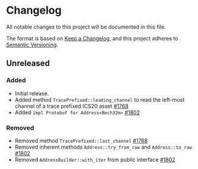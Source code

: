 <!-- markdownlint-disable no-duplicate-heading -->

# Changelog

All notable changes to this project will be documented in this file.

The format is based on [Keep a Changelog](https://keepachangelog.com/en/1.1.0/),
and this project adheres to [Semantic Versioning](https://semver.org/spec/v2.0.0.html).

## Unreleased

### Added

- Initial release.
- Added method `TracePrefixed::leading_channel` to read the left-most channel of
  a trace prefixed ICS20 asset [#1768](https://github.com/astriaorg/astria/pull/1768)
- Added `impl Protobuf for Address<Bech32m>` [#1802](https://github.com/astriaorg/astria/pull/1802)

### Removed

- Removed method `TracePrefixed::last_channel` [#1768](https://github.com/astriaorg/astria/pull/1768)
- Removed inherent methods `Address::try_from_raw` and `Address::to_raw`
  [#1802](https://github.com/astriaorg/astria/pull/1802)
- Removed `AddressBuilder::with_iter` from public interface [#1802](https://github.com/astriaorg/astria/pull/1802)
